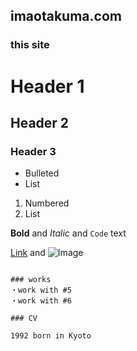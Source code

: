 ## imaotakuma.com


### this site


# Header 1
## Header 2
### Header 3

- Bulleted
- List

1. Numbered
2. List

**Bold** and _Italic_ and `Code` text

[Link](url) and ![Image](src)
```

### works
・work with #5
・work with #6

### CV

1992 born in Kyoto
